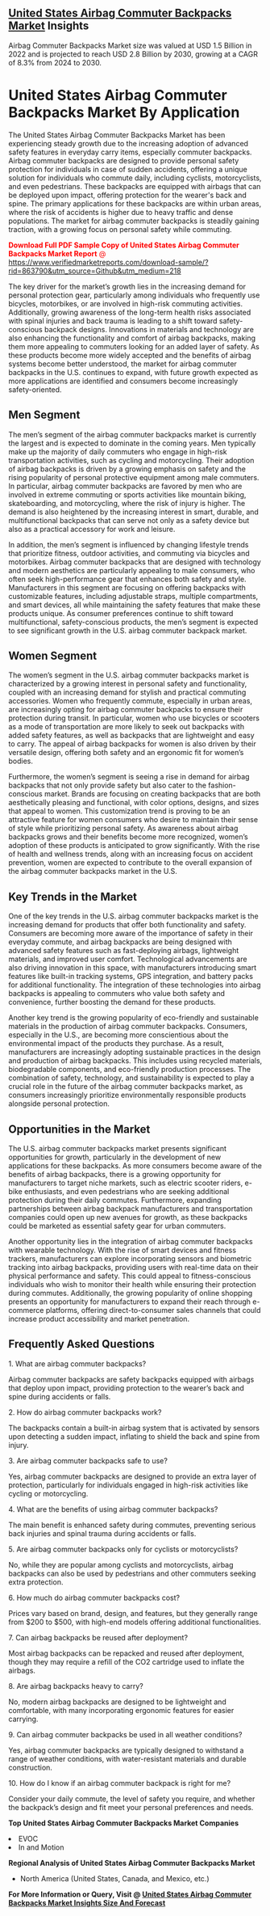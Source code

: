 <h2><a href="https://www.verifiedmarketreports.com/download-sample/?rid=863790&amp;utm_source=Github&amp;utm_medium=218" target="_blank">United States Airbag Commuter Backpacks Market</a> Insights</h2><p>Airbag Commuter Backpacks Market size was valued at USD 1.5 Billion in 2022 and is projected to reach USD 2.8 Billion by 2030, growing at a CAGR of 8.3% from 2024 to 2030.</p><p><div> <h1>United States Airbag Commuter Backpacks Market By Application</h1> The United States Airbag Commuter Backpacks Market has been experiencing steady growth due to the increasing adoption of advanced safety features in everyday carry items, especially commuter backpacks. Airbag commuter backpacks are designed to provide personal safety protection for individuals in case of sudden accidents, offering a unique solution for individuals who commute daily, including cyclists, motorcyclists, and even pedestrians. These backpacks are equipped with airbags that can be deployed upon impact, offering protection for the wearer's back and spine. The primary applications for these backpacks are within urban areas, where the risk of accidents is higher due to heavy traffic and dense populations. The market for airbag commuter backpacks is steadily gaining traction, with a growing focus on personal safety while commuting. <p><span class=""><span style="color: #ff0000;"><strong>Download Full PDF Sample Copy of United States Airbag Commuter Backpacks Market Report</strong> @ </span><a href="https://www.verifiedmarketreports.com/download-sample/?rid=863790&amp;utm_source=Github&amp;utm_medium=218" target="_blank">https://www.verifiedmarketreports.com/download-sample/?rid=863790&amp;utm_source=Github&amp;utm_medium=218</a></span></p> The key driver for the market’s growth lies in the increasing demand for personal protection gear, particularly among individuals who frequently use bicycles, motorbikes, or are involved in high-risk commuting activities. Additionally, growing awareness of the long-term health risks associated with spinal injuries and back trauma is leading to a shift toward safety-conscious backpack designs. Innovations in materials and technology are also enhancing the functionality and comfort of airbag backpacks, making them more appealing to commuters looking for an added layer of safety. As these products become more widely accepted and the benefits of airbag systems become better understood, the market for airbag commuter backpacks in the U.S. continues to expand, with future growth expected as more applications are identified and consumers become increasingly safety-oriented. <h2>Men Segment</h2> <p>The men’s segment of the airbag commuter backpacks market is currently the largest and is expected to dominate in the coming years. Men typically make up the majority of daily commuters who engage in high-risk transportation activities, such as cycling and motorcycling. Their adoption of airbag backpacks is driven by a growing emphasis on safety and the rising popularity of personal protective equipment among male commuters. In particular, airbag commuter backpacks are favored by men who are involved in extreme commuting or sports activities like mountain biking, skateboarding, and motorcycling, where the risk of injury is higher. The demand is also heightened by the increasing interest in smart, durable, and multifunctional backpacks that can serve not only as a safety device but also as a practical accessory for work and leisure. <p>In addition, the men’s segment is influenced by changing lifestyle trends that prioritize fitness, outdoor activities, and commuting via bicycles and motorbikes. Airbag commuter backpacks that are designed with technology and modern aesthetics are particularly appealing to male consumers, who often seek high-performance gear that enhances both safety and style. Manufacturers in this segment are focusing on offering backpacks with customizable features, including adjustable straps, multiple compartments, and smart devices, all while maintaining the safety features that make these products unique. As consumer preferences continue to shift toward multifunctional, safety-conscious products, the men’s segment is expected to see significant growth in the U.S. airbag commuter backpack market. <h2>Women Segment</h2> <p>The women’s segment in the U.S. airbag commuter backpacks market is characterized by a growing interest in personal safety and functionality, coupled with an increasing demand for stylish and practical commuting accessories. Women who frequently commute, especially in urban areas, are increasingly opting for airbag commuter backpacks to ensure their protection during transit. In particular, women who use bicycles or scooters as a mode of transportation are more likely to seek out backpacks with added safety features, as well as backpacks that are lightweight and easy to carry. The appeal of airbag backpacks for women is also driven by their versatile design, offering both safety and an ergonomic fit for women’s bodies. <p>Furthermore, the women’s segment is seeing a rise in demand for airbag backpacks that not only provide safety but also cater to the fashion-conscious market. Brands are focusing on creating backpacks that are both aesthetically pleasing and functional, with color options, designs, and sizes that appeal to women. This customization trend is proving to be an attractive feature for women consumers who desire to maintain their sense of style while prioritizing personal safety. As awareness about airbag backpacks grows and their benefits become more recognized, women’s adoption of these products is anticipated to grow significantly. With the rise of health and wellness trends, along with an increasing focus on accident prevention, women are expected to contribute to the overall expansion of the airbag commuter backpacks market in the U.S. <h2>Key Trends in the Market</h2> <p>One of the key trends in the U.S. airbag commuter backpacks market is the increasing demand for products that offer both functionality and safety. Consumers are becoming more aware of the importance of safety in their everyday commute, and airbag backpacks are being designed with advanced safety features such as fast-deploying airbags, lightweight materials, and improved user comfort. Technological advancements are also driving innovation in this space, with manufacturers introducing smart features like built-in tracking systems, GPS integration, and battery packs for additional functionality. The integration of these technologies into airbag backpacks is appealing to commuters who value both safety and convenience, further boosting the demand for these products. <p>Another key trend is the growing popularity of eco-friendly and sustainable materials in the production of airbag commuter backpacks. Consumers, especially in the U.S., are becoming more conscientious about the environmental impact of the products they purchase. As a result, manufacturers are increasingly adopting sustainable practices in the design and production of airbag backpacks. This includes using recycled materials, biodegradable components, and eco-friendly production processes. The combination of safety, technology, and sustainability is expected to play a crucial role in the future of the airbag commuter backpacks market, as consumers increasingly prioritize environmentally responsible products alongside personal protection. <h2>Opportunities in the Market</h2> <p>The U.S. airbag commuter backpacks market presents significant opportunities for growth, particularly in the development of new applications for these backpacks. As more consumers become aware of the benefits of airbag backpacks, there is a growing opportunity for manufacturers to target niche markets, such as electric scooter riders, e-bike enthusiasts, and even pedestrians who are seeking additional protection during their daily commutes. Furthermore, expanding partnerships between airbag backpack manufacturers and transportation companies could open up new avenues for growth, as these backpacks could be marketed as essential safety gear for urban commuters. <p>Another opportunity lies in the integration of airbag commuter backpacks with wearable technology. With the rise of smart devices and fitness trackers, manufacturers can explore incorporating sensors and biometric tracking into airbag backpacks, providing users with real-time data on their physical performance and safety. This could appeal to fitness-conscious individuals who wish to monitor their health while ensuring their protection during commutes. Additionally, the growing popularity of online shopping presents an opportunity for manufacturers to expand their reach through e-commerce platforms, offering direct-to-consumer sales channels that could increase product accessibility and market penetration. <h2>Frequently Asked Questions</h2> <p>1. What are airbag commuter backpacks?</p> <p>Airbag commuter backpacks are safety backpacks equipped with airbags that deploy upon impact, providing protection to the wearer’s back and spine during accidents or falls.</p> <p>2. How do airbag commuter backpacks work?</p> <p>The backpacks contain a built-in airbag system that is activated by sensors upon detecting a sudden impact, inflating to shield the back and spine from injury.</p> <p>3. Are airbag commuter backpacks safe to use?</p> <p>Yes, airbag commuter backpacks are designed to provide an extra layer of protection, particularly for individuals engaged in high-risk activities like cycling or motorcycling.</p> <p>4. What are the benefits of using airbag commuter backpacks?</p> <p>The main benefit is enhanced safety during commutes, preventing serious back injuries and spinal trauma during accidents or falls.</p> <p>5. Are airbag commuter backpacks only for cyclists or motorcyclists?</p> <p>No, while they are popular among cyclists and motorcyclists, airbag backpacks can also be used by pedestrians and other commuters seeking extra protection.</p> <p>6. How much do airbag commuter backpacks cost?</p> <p>Prices vary based on brand, design, and features, but they generally range from $200 to $500, with high-end models offering additional functionalities.</p> <p>7. Can airbag backpacks be reused after deployment?</p> <p>Most airbag backpacks can be repacked and reused after deployment, though they may require a refill of the CO2 cartridge used to inflate the airbags.</p> <p>8. Are airbag backpacks heavy to carry?</p> <p>No, modern airbag backpacks are designed to be lightweight and comfortable, with many incorporating ergonomic features for easier carrying.</p> <p>9. Can airbag commuter backpacks be used in all weather conditions?</p> <p>Yes, airbag commuter backpacks are typically designed to withstand a range of weather conditions, with water-resistant materials and durable construction.</p> <p>10. How do I know if an airbag commuter backpack is right for me?</p> <p>Consider your daily commute, the level of safety you require, and whether the backpack’s design and fit meet your personal preferences and needs.</p> </div></p><p><strong>Top United States Airbag Commuter Backpacks Market Companies</strong></p><div data-test-id=""><p><li>EVOC</li><li> In and Motion</li></p><div><strong>Regional Analysis of&nbsp;United States Airbag Commuter Backpacks Market</strong></div><ul><li dir="ltr"><p dir="ltr">North America&nbsp;(United States, Canada, and Mexico, etc.)</p></li></ul><p><strong>For More Information or Query, Visit @&nbsp;</strong><strong><a href="https://www.verifiedmarketreports.com/product/airbag-commuter-backpacks-market/?utm_source=Github&amp;utm_medium=218" target="_blank">United States Airbag Commuter Backpacks Market Insights Size And Forecast</a></strong></p></div>
